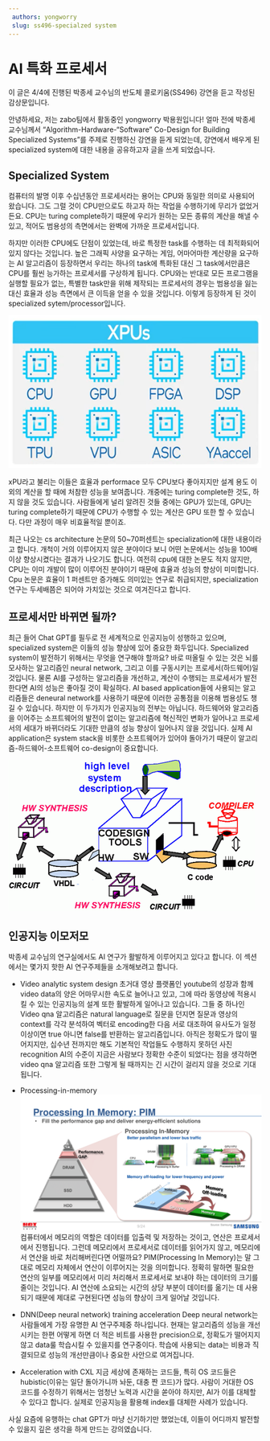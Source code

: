 ```yaml
---
 authors: yongworry
 slug: ss496-specialzed system
---
```

# AI 특화 프로세서
이 글은 4/4에 진행된 박종세 교수님의 반도체 콜로키움(SS496) 강연을 듣고 작성된 감상문입니다.

안녕하세요, 저는 zabo팀에서 활동중인 yongworry 박용원입니다! 얼마 전에 박종세 교수님께서 “Algorithm-Hardware-“Software” Co-Design for Building Specialized Systems”를 주제로 진행하신 강연을 듣게 되었는데, 강연에서 배우게 된 specialized system에 대한 내용을 공유하고자 글을 쓰게 되었습니다.

## **Specialized System**
컴퓨터의 발명 이후 수십년동안 프로세서라는 용어는 CPU와 동일한 의미로 사용되어 왔습니다. 그도 그럴 것이 CPU만으로도 하고자 하는 작업을 수행하기에 무리가 없었거든요. CPU는 turing complete하기 때문에 우리가 원하는 모든 종류의 계산을 해낼 수 있고, 적어도 범용성의 측면에서는 완벽에 가까운 프로세서입니다.
 
하지만 이러한 CPU에도 단점이 있었는데, 바로 특정한 task를 수행하는 데 최적화되어 있지 않다는 것입니다. 높은 그래픽 사양을 요구하는 게임, 어마어마한 계산량을 요구하는 AI 알고리즘이 등장하면서 우리는 하나의 task에 특화된 대신 그 task에서만큼은 CPU를 훨씬 능가하는 프로세서를 구상하게 됩니다. CPU와는 반대로 모든 프로그램을 실행할 필요가 없는, 특별한 task만을 위해 제작되는 프로세서의 경우는 범용성을 잃는 대신 효율과 성능 측면에서 큰 이득을 얻을 수 있을 것입니다. 이렇게 등장하게 된 것이 specialized sytem/processor입니다. 

![specialized processor](./xPu.png)

xPU라고 불리는 이들은 효율과 performace 모두 CPU보다 좋아지지만 설계 용도 이외의 계산을 할 때에 처참한 성능을 보여줍니다. 개중에는 turing complete한 것도, 하지 않을 것도 있습니다. 사람들에게 널리 알려진 것들 중에는 GPU가 있는데, GPU는 turing complete하기 때문에 CPU가 수행할 수 있는 계산은 GPU 또한 할 수 있습니다. 다만 과정이 매우 비효율적일 뿐이죠.

최근 나오는 cs architecture 논문의 50~70퍼센트는 specialization에 대한 내용이라고 합니다. 개척이 거의 이루어지지 않은 분야이다 보니 어떤 논문에서는 성능을 100배 이상 향상시켰다는 결과가 나오기도 합니다. 여전히 cpu에 대한 논문도 적지 않지만, CPU는 이미 개발이 많이 이루어진 분야이기 때문에 효율과 성능의 향상이 미미합니다. Cpu 논문은 효율이 1 퍼센트만 증가해도 의미있는 연구로 취급되지만, specialization 연구는 두세배쯤은 되어야 가치있는 것으로 여겨진다고 합니다.

## **프로세서만 바뀌면 될까?**
최근 들어 Chat GPT를 필두로 전 세계적으로 인공지능이 성행하고 있으며, specialized system은 이들의 성능 향상에 있어 중요한 화두입니다. Specialized system이 발전하기 위해서는 무엇을 연구해야 할까요? 바로 떠올릴 수 있는 것은 뇌를 모사하는 알고리즘인 neural network, 그리고 이를 구동시키는 프로세서(하드웨어)일 것입니다.
물론 AI를 구성하는 알고리즘을 개선하고, 계산이 수행되는 프로세서가 발전한다면 AI의 성능은 좋아질 것이 확실하다. AI based application들에 사용되는 알고리즘들은 deneural network를 사용하기 때문에 이러한 공통점을 이용해 범용성도 챙길 수 있습니다. 하지만 이 두가지가 인공지능의 전부는 아닙니다. 하드웨어와 알고리즘을 이어주는 소프트웨어의 발전이 없이는 알고리즘에 혁신적인 변화가 일어나고 프로세서의 세대가 바뀌더라도 기대한 만큼의 성능 향상이 일어나지 않을 것입니다. 실제 AI application은 system stack을 비롯한 소프트웨어가 있어야 돌아가기 때문이 알고리즘-하드웨어-소프트웨어 co-design이 중요합니다.

![hardware-algorithm-software co-design](./codesign.gif)

## **인공지능 이모저모**
박종세 교수님의 연구실에서도 AI 연구가 활발하게 이루어지고 있다고 합니다. 이 섹션에서는 몇가지 핫한 AI 연구주제들을 소개해보려고 합니다.

- Video analytic system design
초거대 영상 플랫폼인 youtube의 성장과 함께 video data의 양은 어마무시한 속도로 늘어나고 있고, 그에 따라 동영상에 적용시킬 수 있는 인공지능의 설계 또한 활발하게 일어나고 있습니다. 그들 중 하나인 Video qna 알고리즘은 natural language로 질문을 던지면 질문과 영상의 context를 각각 분석하여 벡터로 encoding한 다음 서로 대조하여 유사도가 일정 이상이면 true 아니면 false를 반환하는 알고리즘입니다. 아직은 정확도가 많이 떨어지지만, 십수년 전까지만 해도 기본적인 작업들도 수행하지 못하던 사진 recognition AI의 수준이 지금은 사람보다 정확한 수준이 되었다는 점을 생각하면 video qna 알고리즘 또한 그렇게 될 때까지는 긴 시간이 걸리지 않을 것으로 기대됩니다. 

- Processing-in-memory
![processing in memory](PIM.png)
컴퓨터에서 메모리의 역할은 데이터를 입출력 및 저장하는 것이고, 연산은 프로세서에서 진행됩니다. 그런데 메모리에서 프로세서로 데이터를 읽어가지 않고, 메모리에서 연산을 바로 처리해버린다면 어떨까요? PIM(Processing In Memory)는 말 그대로 메모리 자체에서 연산이 이루어지는 것을 의미합니다. 정확히 말하면 필요한 연산의 일부를 메모리에서 미리 처리해서 프로세서로 보내야 하는 데이터의 크기를 줄이는 것입니다. AI 연산에 소요되는 시간의 상당 부분이 데이터를 옮기는 데 사용되기 때문에 제대로 구현된다면 성능의 향상이 크게 일어날 것입니다. 

- DNN(Deep neural network) training acceleration
Deep neural network는 사람들에게 가장 유명한 AI 연구주제중 하나입니다. 현재는 알고리즘의 성능을 개선시키는 한편 어떻게 하면 더 적은 비트를 사용한 precision으로, 정확도가 떨어지지 않고 data룰 학습시킬 수 있을지를 연구중이다. 학습에 사용되는 data는 비용과 직결되므로 성능의 개선만큼이나 중요한 사안으로 여겨집니다.

- Acceleration with CXL
지금 세상에 존재하는 코드들, 특히 OS 코드들은 hubistic(이유는 일단 돌아가니까 놔둔, 대충 짠 코드)가 많다. 사람이 거대한 OS 코드를 수정하기 위해서는 엄청난 노력과 시간을 쏟아야 하지만, AI가 이를 대체할 수 있다고 합니다. 실제로 인공지능을 활용해 index를 대체한 사례가 있습니다.

사실 요즘에 유행하는 chat GPT가 마냥 신기하기만 했었는데, 이들이 어디까지 발전할 수 있을지 깊은 생각을 하게 만드는 강의였습니다.
